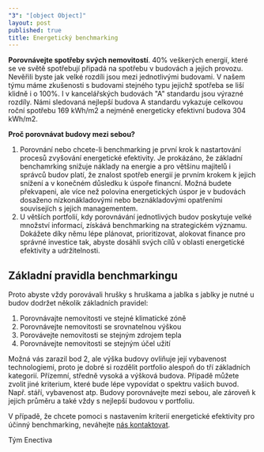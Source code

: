 ```yaml
---
"3": "[object Object]"
layout: post
published: true
title: Energetický benchmarking
---
```


**Porovnávejte spotřeby svých nemovitostí**. 40% veškerých energií, které se ve světě spotřebují připadá na spotřebu v budovách a jejich provozu. Nevěřili byste jak velké rozdíli jsou mezi jednotlivými budovami. V našem týmu máme zkušenosti s budovami stejného typu jejichž spotřeba se liší klidně i o 100%. I v kancelářských budovách "A" standardu jsou výrazné rozdíly. Námi sledovaná nejlepší budova A standardu vykazuje celkovou roční spotřebu 169 kWh/m2 a nejméně energeticky efektivní budova 304 kWh/m2.

**Proč porovnávat budovy mezi sebou?**

1. Porovnání nebo chcete-li benchmarking je první krok k nastartování procesů zvyšování energetické efektivity. Je prokázáno, že základní benchamrking snižuje náklady na energie a pro většinu majitelů i správců budov platí, že znalost spotřeb energií je prvním krokem k jejich snížení a v konečném důsledku k úspoře financní. Možná budete překvapeni, ale více než polovina energetických úspor je v budovách dosaženo nízkonákladovými nebo beznákladovými opatřeními souvisejích s jejich managementem.
2. U větších portfolií, kdy porovnávání jednotlivých budov poskytuje velké množství informací, získává benchmarking na strategickém významu. Dokážete díky němu lépe plánovat, prioritizovat, alokovat finance pro správné investice tak, abyste dosáhli svých cílů v oblasti energetické efektivity a udržitelnosti.

## Základní pravidla benchmarkingu
Proto abyste vždy porovávali hrušky s hruškama a jablka s jablky je nutné u budov dodržet několik základních pravidel:

1. Porovnávajte nemovitosti ve stejné klimatické zóně
2. Porovnávejte nemovitosti se srovnatelnou výškou
3. Porovávejte nemovitosti se stejným zdrojem tepla
4. Porovnávejte nemovitosti se stejným účel užití

Možná vás zarazil bod 2, ale výška budovy ovliňuje její vybavenost technologiemi, proto je dobré si rozdělit portfolio alespoň do tří základních kategorií. Přízemní, středně vysoká a výšková budova. Případě můžete zvolit jiné kriterium, které bude lépe vypovídat o spektru vašich buvod. Např. stáří, vybavenost atp. Budovy porovnávejte mezi sebou, ale zároveň k jejich průměru a také vždy s nejlepší budovou v portfoliu.

V případě, že chcete pomoci s nastavením kriterií energetické efektivity pro účinný benchmarking, neváhejte [nás kontaktovat](http://www.enectiva.cz/cs/kontaktujte-nas/ "Kontaktní formulář").

Tým Enectiva